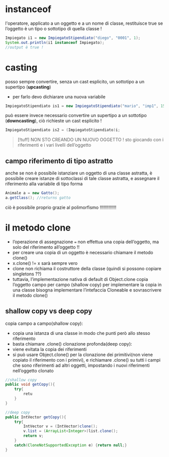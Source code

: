 # instanceof
l'operatore, applicato a un oggetto e a un nome di classe, restituisce true se l’oggetto è un tipo o sottotipo di quella classe !
```java
Impiegato i1 = new ImpiegatoStipendiato("diego", "0001", 1);
System.out.println(i1 instanceof Impiegato);
//output è true !
```

# casting 
posso sempre convertire, senza un cast esplicito, un sottotipo a un supertipo (**upcasting**)
- per farlo devo dichiarare una nuova variabile
```java
ImpiegatoStipendiato is1 = new ImpiegatoStipendiato("mario", "imp1", 1500);
```
può essere invece necessario convertire un supertipo a un sottotipo (**downcasting**), ciò richieste un cast esplicito !
```java
ImpiegatoStipendiato is2 = (ImpiegatoStipendiato)i;
```
>[!tuff] NON STO CREANDO UN NUOVO OGGETTO !
>sto giocando con i riferimenti e i vari livelli dell’oggetto


## campo riferimento di tipo astratto
anche se non è possibile istanziare un oggetto di una classe astratta, è possibile creare istanze di sottoclassi di tale classe astratta, e assegnare il riferimento alla variabile di tipo forma
```java
Animale a = new Gatto();
a.getClass(); //returns gatto
```
ciò è possibile proprio grazie al polimorfismo !!!!!!!!!!!!!


# il metodo clone
- l’operazione di assegnazione `=` non effettua una copia dell’oggetto, ma solo del riferimento all’oggetto !!
- per creare una copia di un oggetto è necessario chiamare il metodo clone()
- x.clone() != x sarà sempre vero 
- clone non richiama il costruttore della classe (quindi si possono copiare singletons ??)
- tuttavia, l’implementazione nativa di default di Object.clone copia l’oggetto campo per campo (shallow copy)
per implementare la copia in una classe bisogna implementare l’intefaccia Cloneable e sovrascrivere il metodo clone()
## shallow copy vs deep copy
copia campo a campo(shallow copy):
- copia una istanza di una classe in modo che punti però allo stesso riferimento 
- basta chiamare .clone()
clonazione profonda(deep copy):
- viene evitata la copia dei riferimenti
- si può usare Object.clone() per la clonazione dei primitivi(non viene copiato il riferimento con i primivi), e richiamare .clone() su tutti i campi che sono riferimenti ad altri oggetti, impostando i nuovi riferimenti nell’oggetto clonato
```java
//shallow copy
public void getCopy(){
	try{
		retu
	}
}

//deep copy
public IntVector getCopy(){
	try{
		IntVector v = (IntVector)clone();
		v.list = (ArrayList<Integer>)list.clone();
		return v;
	}
	catch(CloneNotSupportedException e) {return null;}
}
```